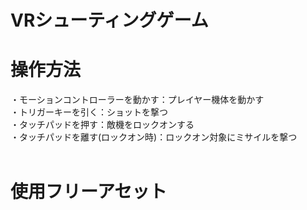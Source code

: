# VRシューティングゲーム


# 操作方法<br>
・モーションコントローラーを動かす：プレイヤー機体を動かす<br>
・トリガーキーを引く：ショットを撃つ<br>
・タッチパッドを押す：敵機をロックオンする<br>
・タッチパッドを離す(ロックオン時)：ロックオン対象にミサイルを撃つ<br>
<br>
# 使用フリーアセット
